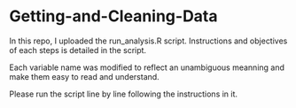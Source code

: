 # Getting-and-Cleaning-Data

In this repo, I uploaded the run_analysis.R script. Instructions and objectives of each steps is detailed in the script. 

Each variable name was modified to reflect an unambiguous meanning and make them easy to read and understand.

Please run the script line by line following the instructions in it. 
